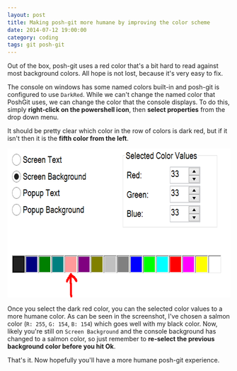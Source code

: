 ```yaml
---
layout: post
title: Making posh-git more humane by improving the color scheme
date: 2014-07-12 19:00:00
category: coding
tags: git posh-git
---
```


<p class="jumbotron">
	Out of the box, posh-git uses a red color that's a bit hard to read against most background colors.
	All hope is not lost, because it's very easy to fix.
</p>

The console on windows has some named colors built-in and posh-git is configured to use `DarkRed`. While we can't
change the named color that PoshGit uses, we can change the color that the console displays. To do this, simply **right-click
on the powershell icon**, then **select properties** from the drop down menu.

It should be pretty clear which color in the row of colors is dark red, but if it isn't then it is the **fifth color 
from the left**.

<div class="text-center">
	<img src="/assets/2014-07-13-console-properties-dark-red-position.png" title="Position of the dark red color in the console properties window" width="665" height="337">
</div>

Once you select the dark red color, you can the selected color values to a more humane color. As can be seen in the
screenshot, I've chosen a salmon color (`R: 255`, `G: 154`, `B: 154`) which goes well with my black color. 
Now, likely you're still on `Screen Background` and the console background has changed to a salmon color, so just 
remember to **re-select the previous background color before you hit Ok**.

That's it. Now hopefully you'll have a more humane posh-git experience. 